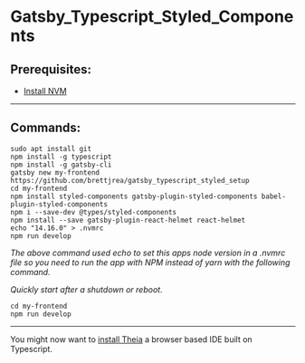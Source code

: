 # Gatsby_Typescript_Styled_Components

## Prerequisites:

* [Install NVM](https://github.com/brettjrea/Debian_Install_NVM)

---

## Commands:

```
sudo apt install git
npm install -g typescript
npm install -g gatsby-cli
gatsby new my-frontend https://github.com/brettjrea/gatsby_typescript_styled_setup
cd my-frontend
npm install styled-components gatsby-plugin-styled-components babel-plugin-styled-components
npm i --save-dev @types/styled-components
npm install --save gatsby-plugin-react-helmet react-helmet
echo "14.16.0" > .nvmrc
npm run develop
```

*The above command used echo to set this apps node version in a .nvmrc file so you need to run the app with NPM instead of yarn with the following command.*

*Quickly start after a shutdown or reboot.*

```
cd my-frontend
npm run develop
```

---

You might now want to [install Theia](https://github.com/brettjrea/Debian_Theia_IDE_Patched) a browser based IDE built on Typescript.
